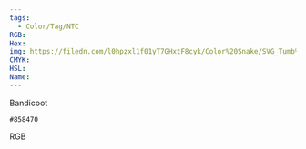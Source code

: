 ```yaml
---
tags:
  - Color/Tag/NTC
RGB:
Hex:
img: https://filedn.com/l0hpzxl1f01yT7GHxtF8cyk/Color%20Snake/SVG_Tumb%20Mass%20No%20Name/858470.svg
CMYK:
HSL:
Name:
---
```

Bandicoot
```palette
#858470
```
RGB
